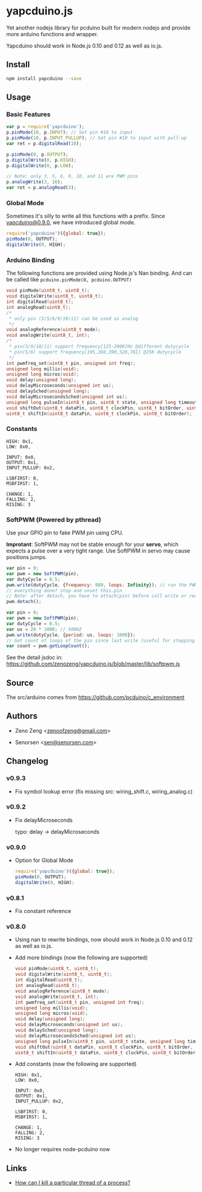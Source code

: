 # yapcduino.js

Yet another nodejs library for pcduino built for modern nodejs and provide more arduino functions and wrapper.

Yapcduino should work in Node.js 0.10 and 0.12 as well as io.js.

## Install

```bash
npm install yapcduino --save
```

## Usage

### Basic Features

```javascript
var p = require('yapcduino');
p.pinMode(10, p.INPUT); // Set pin #10 to input
p.pinMode(10, p.INPUT_PULLUP); // Set pin #10 to input with pull-up
var ret = p.digitalRead(10);
```

```javascript
p.pinMode(0, p.OUTPUT);
p.digitalWrite(0, p.HIGH);
p.digitalWrite(0, p.LOW);
```

```javascript
// Note: only 3, 5, 6, 9, 10, and 11 are PWM pins
p.analogWrite(3, 16);
var ret = p.analogRead(3);
```

### Global Mode

Sometimes it's silly to write all this functions with a prefix.
Since yapcduino@0.9.0, we have introduced global mode.

```javascript
require('yapcduino')({global: true});
pinMode(0, OUTPUT);
digitalWrite(0, HIGH);
```

### Arduino Binding

The following functions are provided using Node.js's Nan binding.
And can be called like `pcduino.pinMode(0, pcduino.OUTPUT)`

```c
void pinMode(uint8_t, uint8_t);
void digitalWrite(uint8_t, uint8_t);
int digitalRead(uint8_t);
int analogRead(uint8_t);
/*
 * only pin (3/5/6/9/10/11) can be used as analog
 */
void analogReference(uint8_t mode);
void analogWrite(uint8_t, int);
/*
 * pin(3/9/10/11) support frequency[125-2000]Hz @different dutycycle
 * pin(5/6) support frequency[195,260,390,520,781] @256 dutycycle
 */
int pwmfreq_set(uint8_t pin, unsigned int freq);
unsigned long millis(void);
unsigned long micros(void);
void delay(unsigned long);
void delayMicroseconds(unsigned int us);
void delaySched(unsigned long);
void delayMicrosecondsSched(unsigned int us);
unsigned long pulseIn(uint8_t pin, uint8_t state, unsigned long timeout);
void shiftOut(uint8_t dataPin, uint8_t clockPin, uint8_t bitOrder, uint8_t val);
uint8_t shiftIn(uint8_t dataPin, uint8_t clockPin, uint8_t bitOrder);
```

### Constants

```
HIGH: 0x1,
LOW: 0x0,

INPUT: 0x0,
OUTPUT: 0x1,
INPUT_PULLUP: 0x2,

LSBFIRST: 0,
MSBFIRST: 1,

CHANGE: 1,
FALLING: 2,
RISING: 3
```

### SoftPWM (Powered by pthread)

Use your GPIO pin to fake PWM pin using CPU.

**Improtant**: SoftPWM may not be stable enough for your **servo**, which expects a pulse over a very tight range. Use SoftPWM in servo may cause positions jumps.

```javascript
var pin = 0;
var pwm = new SoftPWM(pin);
var dutyCycle = 0.5;
pwm.write(dutyCycle, {frequency: 980, loops: Infinity}); // run the PWM forever
// everything done? stop and unset this.pin
// Note: after detach, you have to attach(pin) before call write or read
pwm.detach();
```

```javascript
var pin = 0;
var pwm = new SoftPWM(pin);
var dutyCycle = 0.5;
var us = 20 * 1000; // 500HZ
pwm.write(dutyCycle, {period: us, loops: 1000});
// Get count of loops of the pin since last write (useful for stepping motor)
var count = pwm.getLoopCount();
```

See the detail jsdoc in: https://github.com/zenozeng/yapcduino.js/blob/master/lib/softpwm.js

## Source

The src/arduino comes from https://github.com/pcduino/c_environment

## Authors

- Zeno Zeng \<zenoofzeng@gmail.com\>

- Senorsen \<sen@senorsen.com\>

## Changelog

### v0.9.3

- Fix symbol lookup error (fix missing src: wiring\_shift.c, wiring\_analog.c)

### v0.9.2

- Fix delayMicroseconds

    typo: delay -> delayMicroseconds

### v0.9.0

- Option for Global Mode

    ```javascript
    require('yapcduino')({global: true});
    pinMode(0, OUTPUT);
    digitalWrite(0, HIGH);
    ```

### v0.8.1

- Fix constant reference

### v0.8.0

- Using nan to rewrite bindings, now should work in Node.js 0.10 and 0.12 as well as io.js.

- Add more bindings (now the following are supported)

    ```c
    void pinMode(uint8_t, uint8_t);
    void digitalWrite(uint8_t, uint8_t);
    int digitalRead(uint8_t);
    int analogRead(uint8_t);
    void analogReference(uint8_t mode);
    void analogWrite(uint8_t, int);
    int pwmfreq_set(uint8_t pin, unsigned int freq);
    unsigned long millis(void);
    unsigned long micros(void);
    void delay(unsigned long);
    void delayMicroseconds(unsigned int us);
    void delaySched(unsigned long);
    void delayMicrosecondsSched(unsigned int us);
    unsigned long pulseIn(uint8_t pin, uint8_t state, unsigned long timeout);
    void shiftOut(uint8_t dataPin, uint8_t clockPin, uint8_t bitOrder, uint8_t val);
    uint8_t shiftIn(uint8_t dataPin, uint8_t clockPin, uint8_t bitOrder);
    ```

- Add constants (now the following are supported)

    ```
    HIGH: 0x1,
    LOW: 0x0,

    INPUT: 0x0,
    OUTPUT: 0x1,
    INPUT_PULLUP: 0x2,

    LSBFIRST: 0,
    MSBFIRST: 1,

    CHANGE: 1,
    FALLING: 2,
    RISING: 3
    ```

- No longer requires node-pcduino now

## Links

- [How can I kill a particular thread of a process?](http://unix.stackexchange.com/questions/1066/how-can-i-kill-a-particular-thread-of-a-process)
